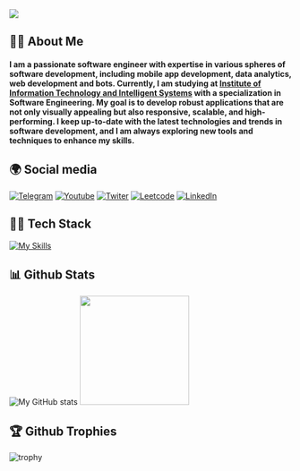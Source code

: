 <img src="https://cdnb.artstation.com/p/assets/images/images/048/282/733/original/exceptrea-gamerroom-1-revisioned-0.gif?1649761105" />

## 🙋‍♂️ About Me
#### I am a passionate software engineer with expertise in various spheres of software development, including mobile app development, data analytics, web development and bots. Currently, I am studying at [Institute of Information Technology and Intelligent Systems](https://kpfu.ru/eng/itis) with a specialization in Software Engineering. My goal is to develop robust applications that are not only visually appealing but also responsive, scalable, and high-performing. I keep up-to-date with the latest technologies and trends in software development, and I am always exploring new tools and techniques to enhance my skills.

## 🌍 Social media


[![Telegram](https://img.shields.io/badge/-Telegram-2AABEE?logo=telegram&logoColor=white)](https://t.me/UIResponder)
[![Youtube](https://img.shields.io/badge/YouTube-FF0000?&logo=youtube&logoColor=white)](https://www.youtube.com/@cantt39t8)
[![Twiter](https://img.shields.io/badge/Twitter-1DA1F2?logo=twitter&logoColor=white)](https://twitter.com/@cantt39t)
[![Leetcode](https://img.shields.io/badge/-LeetCode-FFA116?logo=LeetCode&logoColor=black)](https://www.leetcode.com/ilyakajava)
[![LinkedIn](https://img.shields.io/badge/-LinkedIn-0077B5?logo=linkedin&logoColor=white)](https://www.linkedin.com/in/cantt39t/) 



## 👨‍💻 Tech Stack

[![My Skills](https://skillicons.dev/icons?i=java,py,swift,js,html,css,figma,firebase,bots,sqlite,postgres,git,ps,pr,ableton)](https://skillicons.dev)

## 📊 Github Stats

![My GitHub stats](https://github-readme-stats-cannt39t.vercel.app/api?username=cannt39t&show_icons=true&bg_color=0,6725f2,df34ce&title_color=fff&text_color=fff&hide_border=true) 
<img src="https://github-readme-stats-cannt39t.vercel.app/api/top-langs/?username=cannt39t&layout=compact&bg_color=0,db33cf,6725f2&title_color=fff&text_color=fff&hide_border=true" height=195/>

## 🏆 Github Trophies
![trophy](https://github-profile-trophy.vercel.app/?username=cannt39t&rank=SECRET,S,AAA,SS,SSS,AA,A,B&margin-w=10&no-frame=true&no-bg=true&theme=darkhub)
